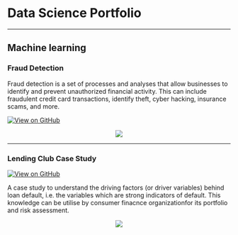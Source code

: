 # Data Science Portfolio
---
## Machine learning

### Fraud Detection

Fraud detection is a set of processes and analyses that allow businesses to identify and prevent unauthorized financial activity. This can include fraudulent credit card transactions, identify theft, cyber hacking, insurance scams, and more.

[![View on GitHub](https://img.shields.io/badge/GitHub-View_on_GitHub-blue?logo=GitHub)](https://github.com/AntonyJohnSundar/fraud_detection)

<center><img src="images/fraud_detection.jpg"/></center>

---
### Lending Club Case Study

[![View on GitHub](https://img.shields.io/badge/GitHub-View_on_GitHub-blue?logo=GitHub)](https://github.com/AntonyJohnSundar/LendingClubCaseStudy)

A case study to understand the driving factors (or driver variables) behind loan default, i.e. the variables which are strong indicators of default.  This knowledge can be utilise by consumer finacnce organizationfor its portfolio and risk assessment. 



<center><img src="images/financial_modeling.jpg"/></center>
